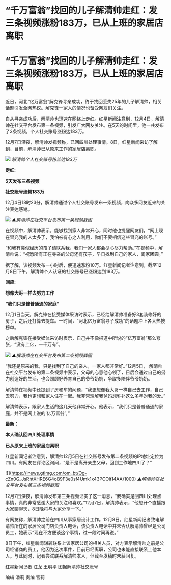 # “千万富翁”找回的儿子解清帅走红：发三条视频涨粉183万，已从上班的家居店离职

# “千万富翁”找回的儿子解清帅走红：发三条视频涨粉183万，已从上班的家居店离职

近日，河北“亿万富翁”解克锋寻亲成功，终于找回丢失25年的儿子解清帅，相关话题引发全网热议。解克锋一家人的情况也备受网友们关注。

自从寻亲成功后，解清帅也迅速在网络上走红。红星新闻注意到，12月4日，解清帅在社交平台发布第一条视频，引发广大网友关注。在5天的时间里，他一共发布了3条视频，个人社交账号涨粉达183万。

12月7日深夜，解清帅发视频称，已回四川处理事情。8日，红星新闻采访了解到，目前，解清帅已从原来工作的家居店离职。

![](https://inews.gtimg.com/om_bt/Ox558-Zh6-u2qdSAfVmxSaiJFxNXTFUoIt3BCikl8S0coAA/1000)
_解清帅个人社交账号粉丝达183万_

**走红:**

**5天发布三条视频**

**社交账号涨粉183万**

12月4日18时23分，解清帅通过个人社交账号发布一条视频，向众多网友近来的关注表达感谢。

![](https://inews.gtimg.com/om_bt/OamTW7tevOPfShW868dbFCKZq1WOXO3rs5e8qqqfZIbhwAA/1000)
_▲解清帅在社交平台发布第一条视频截图_

在视频中，解清帅表示，能够找到家人非常开心，同时他也提醒网友们，“网上现在冒充我的人太多了，我怕被有心之人利用，你们不要相信这些冒充的账号。”

“和我有类似经历的孩子请联系我，我们一家人都会尽心尽力帮助。”在视频中，解清帅说：“祝愿所有正在寻亲的父母还有孩子，早日找到自己的家人，阖家团圆。”

据了解，该视频发布一小时后，便迅速涨粉10万。红星新闻记者注意到，截至12月8日下午，解清帅个人认证的社交账号已涨粉达到183万。

**回应:**

**想像大哥一样去努力工作**

**“我们只是普普通通的家庭”**

12月1日当天，解克锋在接受媒体采访时表示，已经给解清帅准备好3套装修好的房子，之后还打算去提车。一时间，“河北亿万富翁寻子成功”的话题冲上各大热搜榜单。

之后解克锋在接受媒体采访时表示，自己并不像报道中所说的“亿万富翁”那么夸张，“没有上亿，一千万有”。

![](https://inews.gtimg.com/om_bt/OWMM8z3M_D37AoL22mMx2G4rNyWWU42rUKiZgtB863oE0AA/1000)
_▲解清帅在社交平台发布第二条视频截图_

“我还是原来的我，只是找到了自己的亲人，一家人都非常好。”12月5日，
解清帅在社交平台发布的第二条视频中表示，父母的心意他心领了，日后会通过自己的努力创造好的生活，也会照顾好养育自己的爷爷奶奶，争取多陪伴爷爷奶奶。

解清帅在视频中还提到了房和车的问题，“我更想像我大哥一样自己去工作，自己去努力，我也更想和家人住在一起。我非常理解我爸妈想弥补这么多年对我的爱。”

解清帅表示，跟家人生活的这几天他非常开心。他表示，“我们只是普普通通的家庭，并不是网上说的‘亿万富翁’。”

**最新：**

**本人确认回四川处理事情**

**已从原来上班的家居店离职**

红星新闻记者注意到，解清帅12月5日在社交账号发布第二条视频的IP地址定位为四川。有网友在评论区询问，“是不是离开亲生父母，回到工作地四川了？”

![](https://inews.gtimg.com/om_bt/Og-
cZn0G_JsRhtXHRE6G4oB9F3e0sf4Umk1x43PCOlt14AA/1000) _▲解清帅在社交平台发布第三条视频截图_

12月7日深夜，解清帅发布第三条视频证实了这一消息，“我确实是回四川处理点事情，真的非常感谢大家的关注和喜欢。”12月7日，解清帅表示，“他想开个直播跟大家聊聊天，8日晚将与大家分享一下。”

有网友称，解清帅之前在四川从事家居设计工作。12月8日，红星新闻记者致电解清帅所在的家居公司门店负责人电话，该负责人电话中并未否认解清帅曾经是公司员工，她表示“现在不方便谈这个事情，过一段时间再说。”

8日下午，红星新闻辗转联系上该家居公司的相关人员，对方表示解清帅之前是公司经销商的员工，他因为这次事件，目前已经离职，公司也未能直接联系上他本人。与此同时，记者尝试联系解清帅本人，但截至发稿时未获回复。

红星新闻记者 江龙 王明平 图据解清帅社交账号

编辑 潘莉 责编 官莉

